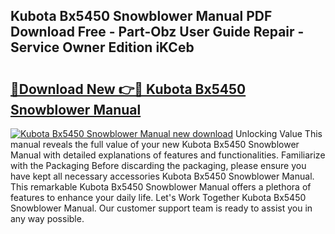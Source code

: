 ## Kubota Bx5450 Snowblower Manual PDF Download Free - Part-Obz User Guide Repair - Service Owner Edition iKCeb

# <h2><a href="http://bc94849.oget.top/?id=Kubota+Bx5450+Snowblower+Manual">🔗Download New 👉🔴 Kubota Bx5450 Snowblower Manual</a></h2>

[![Kubota Bx5450 Snowblower Manual new download](https://i.imgur.com/5g1atiW.png)](http://bc94849.oget.top/?id=Kubota+Bx5450+Snowblower+Manual)
Unlocking Value This manual reveals the full value of your new Kubota Bx5450 Snowblower Manual with detailed explanations of features and functionalities. Familiarize with the Packaging Before discarding the packaging, please ensure you have kept all necessary accessories Kubota Bx5450 Snowblower Manual. This remarkable Kubota Bx5450 Snowblower Manual offers a plethora of features to enhance your daily life. Let's Work Together Kubota Bx5450 Snowblower Manual. Our customer support team is ready to assist you in any way possible.
